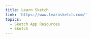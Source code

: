 ```yaml
---
title: Learn Sketch
link: 'https://www.learnsketch.com/'
topics:
  - Sketch App Resources
  - Sketch
---
```


